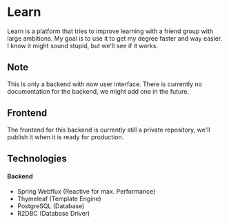# Learn

Learn is a platform that tries to improve learning with a friend group with large ambitions. My goal is to use it to get my degree faster and way easier. I know it might sound stupid, but we'll see if it works.

## Note
This is only a backend with now user interface. There is currently no documentation for the backend, we might add one in the future.

## Frontend
The frontend for this backend is currently still a private repository, we'll publish it when it is ready for production.

## Technologies

#### Backend
- Spring Webflux (Reactive for max. Performance)
- Thymeleaf (Template Engine)
- PostgreSQL (Database)
- R2DBC (Database Driver)
